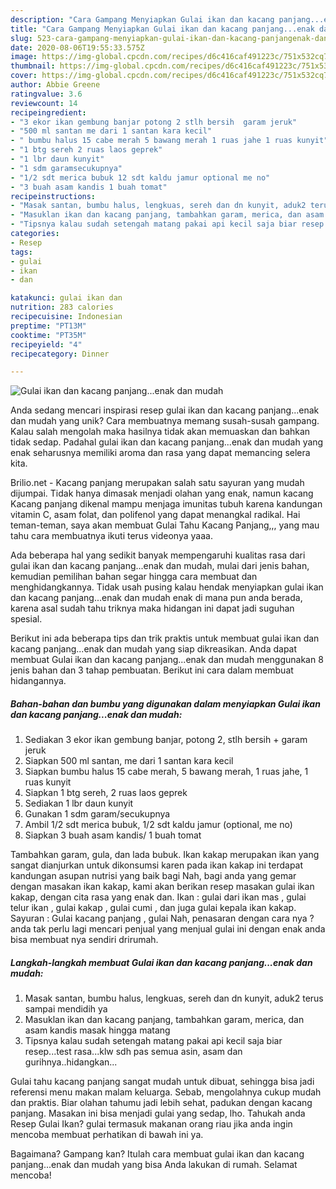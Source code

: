 ```yaml
---
description: "Cara Gampang Menyiapkan Gulai ikan dan kacang panjang...enak dan mudah Anti Gagal"
title: "Cara Gampang Menyiapkan Gulai ikan dan kacang panjang...enak dan mudah Anti Gagal"
slug: 523-cara-gampang-menyiapkan-gulai-ikan-dan-kacang-panjangenak-dan-mudah-anti-gagal
date: 2020-08-06T19:55:33.575Z
image: https://img-global.cpcdn.com/recipes/d6c416caf491223c/751x532cq70/gulai-ikan-dan-kacang-panjangenak-dan-mudah-foto-resep-utama.jpg
thumbnail: https://img-global.cpcdn.com/recipes/d6c416caf491223c/751x532cq70/gulai-ikan-dan-kacang-panjangenak-dan-mudah-foto-resep-utama.jpg
cover: https://img-global.cpcdn.com/recipes/d6c416caf491223c/751x532cq70/gulai-ikan-dan-kacang-panjangenak-dan-mudah-foto-resep-utama.jpg
author: Abbie Greene
ratingvalue: 3.6
reviewcount: 14
recipeingredient:
- "3 ekor ikan gembung banjar potong 2 stlh bersih  garam jeruk"
- "500 ml santan me dari 1 santan kara kecil"
- " bumbu halus 15 cabe merah 5 bawang merah 1 ruas jahe 1 ruas kunyit"
- "1 btg sereh 2 ruas laos geprek"
- "1 lbr daun kunyit"
- "1 sdm garamsecukupnya"
- "1/2 sdt merica bubuk 12 sdt kaldu jamur optional me no"
- "3 buah asam kandis 1 buah tomat"
recipeinstructions:
- "Masak santan, bumbu halus, lengkuas, sereh dan dn kunyit, aduk2 terus sampai mendidih ya"
- "Masuklan ikan dan kacang panjang, tambahkan garam, merica, dan asam kandis masak hingga matang"
- "Tipsnya kalau sudah setengah matang pakai api kecil saja biar resep...test rasa...klw sdh pas semua asin, asam dan gurihnya..hidangkan..."
categories:
- Resep
tags:
- gulai
- ikan
- dan

katakunci: gulai ikan dan 
nutrition: 283 calories
recipecuisine: Indonesian
preptime: "PT13M"
cooktime: "PT35M"
recipeyield: "4"
recipecategory: Dinner

---
```



![Gulai ikan dan kacang panjang...enak dan mudah](https://img-global.cpcdn.com/recipes/d6c416caf491223c/751x532cq70/gulai-ikan-dan-kacang-panjangenak-dan-mudah-foto-resep-utama.jpg)

Anda sedang mencari inspirasi resep gulai ikan dan kacang panjang...enak dan mudah yang unik? Cara membuatnya memang susah-susah gampang. Kalau salah mengolah maka hasilnya tidak akan memuaskan dan bahkan tidak sedap. Padahal gulai ikan dan kacang panjang...enak dan mudah yang enak seharusnya memiliki aroma dan rasa yang dapat memancing selera kita.

Brilio.net - Kacang panjang merupakan salah satu sayuran yang mudah dijumpai. Tidak hanya dimasak menjadi olahan yang enak, namun kacang Kacang panjang dikenal mampu menjaga imunitas tubuh karena kandungan vitamin C, asam folat, dan polifenol yang dapat menangkal radikal. Hai teman-teman, saya akan membuat Gulai Tahu Kacang Panjang,,, yang mau tahu cara membuatnya ikuti terus videonya yaaa.

Ada beberapa hal yang sedikit banyak mempengaruhi kualitas rasa dari gulai ikan dan kacang panjang...enak dan mudah, mulai dari jenis bahan, kemudian pemilihan bahan segar hingga cara membuat dan menghidangkannya. Tidak usah pusing kalau hendak menyiapkan gulai ikan dan kacang panjang...enak dan mudah enak di mana pun anda berada, karena asal sudah tahu triknya maka hidangan ini dapat jadi suguhan spesial.


Berikut ini ada beberapa tips dan trik praktis untuk membuat gulai ikan dan kacang panjang...enak dan mudah yang siap dikreasikan. Anda dapat membuat Gulai ikan dan kacang panjang...enak dan mudah menggunakan 8 jenis bahan dan 3 tahap pembuatan. Berikut ini cara dalam membuat hidangannya.

<!--inarticleads1-->

##### Bahan-bahan dan bumbu yang digunakan dalam menyiapkan Gulai ikan dan kacang panjang...enak dan mudah:

1. Sediakan 3 ekor ikan gembung banjar, potong 2, stlh bersih + garam jeruk
1. Siapkan 500 ml santan, me dari 1 santan kara kecil
1. Siapkan  bumbu halus 15 cabe merah, 5 bawang merah, 1 ruas jahe, 1 ruas kunyit
1. Siapkan 1 btg sereh, 2 ruas laos geprek
1. Sediakan 1 lbr daun kunyit
1. Gunakan 1 sdm garam/secukupnya
1. Ambil 1/2 sdt merica bubuk, 1/2 sdt kaldu jamur (optional, me no)
1. Siapkan 3 buah asam kandis/ 1 buah tomat


Tambahkan garam, gula, dan lada bubuk. Ikan kakap merupakan ikan yang sangat dianjurkan untuk dikonsumsi karen pada ikan kakap ini terdapat kandungan asupan nutrisi yang baik bagi Nah, bagi anda yang gemar dengan masakan ikan kakap, kami akan berikan resep masakan gulai ikan kakap, dengan cita rasa yang enak dan. Ikan : gulai dari ikan mas , gulai telur ikan , gulai kakap , gulai cumi , dan juga gulai kepala ikan kakap. Sayuran : Gulai kacang panjang , gulai Nah, penasaran dengan cara nya ? anda tak perlu lagi mencari penjual yang menjual gulai ini dengan enak anda bisa membuat nya sendiri drirumah. 

<!--inarticleads2-->

##### Langkah-langkah membuat Gulai ikan dan kacang panjang...enak dan mudah:

1. Masak santan, bumbu halus, lengkuas, sereh dan dn kunyit, aduk2 terus sampai mendidih ya
1. Masuklan ikan dan kacang panjang, tambahkan garam, merica, dan asam kandis masak hingga matang
1. Tipsnya kalau sudah setengah matang pakai api kecil saja biar resep...test rasa...klw sdh pas semua asin, asam dan gurihnya..hidangkan...


Gulai tahu kacang panjang sangat mudah untuk dibuat, sehingga bisa jadi referensi menu makan malam keluarga. Sebab, mengolahnya cukup mudah dan praktis. Biar olahan tahumu jadi lebih sehat, padukan dengan kacang panjang. Masakan ini bisa menjadi gulai yang sedap, lho. Tahukah anda Resep Gulai Ikan? gulai termasuk makanan orang riau jika anda ingin mencoba membuat perhatikan di bawah ini ya. 

Bagaimana? Gampang kan? Itulah cara membuat gulai ikan dan kacang panjang...enak dan mudah yang bisa Anda lakukan di rumah. Selamat mencoba!
